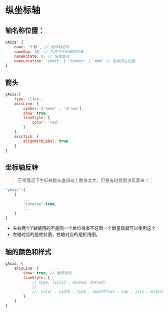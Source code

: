 # 纵坐标轴
## 轴名称位置： 
``` javascript
xAxis: {
    name: '个数', // 坐标轴名称 
    nameGap: 40, // 名称与坐标轴的距离
    nameRotate: 0, // 名称旋转
    nameLocation: 'start' | 'center' | 'end' // 名称所在位置
}
```
## 箭头
``` javascript
yAxis:{
    type: 'line',
    axisLine: {
        symbol: ['none' , 'arrow'],
        show: true,
        lineStyle: {
            color: 'red'
        }
    },
    axisTick: {
        alignWithLabel: true
    }
}
```
## 坐标轴反转
> 正常情况下坐标轴是从底部向上数值变大，但是有时候要求反着来 👇🏻
```javascript
"yAxis":[
    {
        ...
        "inverse":true,
        ...
    }
]
```
- 左右两个Y轴使用的不是同一个单位或者不在同一个数量级就可以使用这个
- 左轴对应的是柱状图，右轴对应的是折线图。
## 轴的颜色和样式
``` javascript
yAxis: {
    axisLine: {
        show: true, // 展示轴线
        lineStyle: {
            // type: [solid , dashed, dotted]
            // 
            //  color , width , type , dashOffset , cap , join , miterLimit , shadowBlur , shadowColor , shadowOffsetX , shadowOffsetY , opacity 
        }
    }
}

```